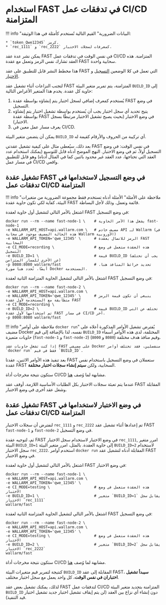 [doc-ci-recording]:             ci-mode-recording.md
[doc-ci-recording-example]:     ci-mode-recording.md#deployment-of-a-fast-node-in-recording-mode
[doc-ci-testing]:               ci-mode-testing.md
[doc-ci-testing-example]:       ci-mode-testing.md#deployment-of-a-fast-node-in-the-testing-mode

#   استخدام FAST في تدفقات عمل CI/CD المتزامنة

!!! info "البيانات الضرورية" 
    القيم التالية تُستخدم كأمثلة في هذا الوثيقة:

    * `token_Qwe12345` كرمز.
    * `rec_1111` و `rec_2222` كمعرفات لسجلات الاختبار.

يمكن نشر عدة عقد FAST في نفس الوقت في تدفقات عمل CI/CD المتزامنة. هذه العقد تشارك نفس الرمز وتعمل مع عقدة FAST سحابية واحدة.

هذا مخطط النشر قابل للتطبيق على عقد FAST التي تعمل في كلا الوضعين [التسجيل][doc-ci-recording] و [الاختبار][doc-ci-testing].

لتجنب النزاعات أثناء تشغيل عقد FAST المتزامنة، يتم تمرير متغير البيئة `BUILD_ID` إلى حاوية كل عقدة. يخدم هذا المتغير الأغراض التالية:
1.  يُستخدم كمعرف إضافي لسجل اختبار يتم إنشاؤه بواسطة عقدة FAST في وضع التسجيل.
2.  يتيح تحديد أي سجل اختبار يجب أن يُستخدم بواسطة تشغيل اختبار يتم إنشاؤه بواسطة عقدة FAST في وضع الاختبار (بحيث يصبح تشغيل الاختبار مرتبطًا بسجل الاختبار).
3.  يعرف مسار عمل معين في CI/CD.

يمكن أن يتضمن متغير البيئة `BUILD_ID` أي تركيبة من الحروف والأرقام كقيمة له.

بعد ذلك، سيُعطى مثال على كيفية تشغيل عقدتي FAST في نفس الوقت: في وضع التسجيل أولاً، ثم في وضع الاختبار. النهج الموضح أدناه قابل للتوسيع (يمكنك استخدام عدد العقد التي تحتاجها، عدد العقد غير محدود باثنين كما في المثال أدناه) وهو قابل للتطبيق في مسار عمل CI/CD واقعي.


##  تشغيل عقدة FAST في وضع التسجيل لاستخدامها في تدفقات عمل CI/CD المتزامنة

!!! info "ملاحظة على الأمثلة"
    الأمثلة أدناه تستخدم فقط مجموعة الضرورية من متغيرات البيئة، كفاية لكي تكون حاوية عقدة FAST قائمة وتعمل. وذلك لأجل البساطة.

اشتغل بالأمر التالي لتشغيل أول حاوية لعقدة FAST في وضع التسجيل:

```
docker run --rm --name fast-node-1 \    # يشغل هذا الأمر الحاوية fast-node-1
-e WALLARM_API_HOST=api.wallarm.com \   # مضيف خادم API لـ Wallarm (في هذه الحالة المضيف موجود في سحابة Wallarm الأوروبية)
-e WALLARM_API_TOKEN='qwe_12345' \      # الرمز للاتصال بعقدة FAST السحابية
-e CI_MODE=recording \                  # هذه العقدة ستعمل في وضع التسجيل
-e BUILD_ID=1 \                         # قيمة BUILD_ID (يجب أن تختلف عن الأخرى للمسار المتزامن)
-p 8080:8080 wallarm/fast               # تحديد خرائط المنافذ هنا. أيضًا، تُحدد هنا صورة Docker المستخدمة.
```

اشتغل بالأمر التالي لتشغيل الحاوية المتزامنة الثانية لعقدة FAST في وضع التسجيل:

```
docker run --rm --name fast-node-2 \
-e WALLARM_API_HOST=api.wallarm.com \
-e WALLARM_API_TOKEN='qwe_12345' \      # ينبغي أن تكون قيمة الرمز متطابقة مع المستخدمة لأول عقدة FAST
-e CI_MODE=recording \
-e BUILD_ID=2 \                         # قيمة BUILD_ID تختلف عن التي تم استخدامها لأول عقدة FAST في مسار CI/CD آخر.
-p 8000:8080 wallarm/fast
```

!!! info "ملاحظة على أوامر `docker run`"
    يُفترض تشغيل الأوامر المذكورة أعلاه على مضيف Docker نفسه، لذا بالإضافة إلى قيم `BUILD_ID` المختلفة، لدى هذه الأوامر أسماء حاويات متميزة (`fast-node-1` و `fast-node-2`) وقيم منافذ هدف مختلفة (`8080` و `8000`).
    
    إذا كنت تشغل حاويات عقد FAST على مضيفي Docker منفصلين، فقد تختلف أوامر `docker run` فقط في قيم `BUILD_ID`.

بعد تنفيذ هذه الأوامر الاثنين، عقدتا FAST ستعملان في وضع التسجيل باستخدام نفس عقدة FAST السحابية، ولكن **سيتم إنشاء سجلات اختبار مختلفة**.

ستكون نتيجة مخرجات أداة CI/CD مشابهة لما وُصف [هنا][doc-ci-recording-example].

عندما يتم تعبئة سجلات الاختبار بكل الطلبات الأساسية اللازمة، أوقف عقد FAST المقابلة وشغل عقد أخرى في وضع الاختبار.

##  تشغيل عقدة FAST في وضع الاختبار لاستخدامها في تدفقات عمل CI/CD المتزامنة

لنفترض أن سجلات الاختبار `rec_1111` و `rec_2222` تم إعدادها أثناء تشغيل عقد FAST `fast-node-1` و `fast-node-2` في وضع التسجيل.

ثم، لتوجيه عقدة FAST في وضع الاختبار لاستخدام سجل الاختبار `rec_1111`, امرر متغير البيئة `BUILD_ID=1` إلى حاوية العقدة. بالمثل، امرر متغير البيئة `BUILD_ID=2` لاستخدام سجل الاختبار `rec_2222`. استخدم أوامر `docker run` المقابلة أدناه لتشغيل عقد FAST في وضع الاختبار.

اشتغل بالأمر التالي لتشغيل أول حاوية لعقدة FAST في وضع الاختبار:

```
docker run --rm --name fast-node-1 \
-e WALLARM_API_HOST=api.wallarm.com \
-e WALLARM_API_TOKEN='qwe_12345' \
-e CI_MODE=testing \                    # هذه العقدة ستعمل في وضع الاختبار
-e BUILD_ID=1 \                         # متغير `BUILD_ID=1` يقابل سجل الاختبار `rec_1111`
wallarm/fast
```

اشتغل بالأمر التالي لتشغيل الحاوية المتزامنة الثانية لعقدة FAST في وضع التسجيل:

```
docker run --rm --name fast-node-2 \
-e WALLARM_API_HOST=api.wallarm.com \
-e WALLARM_API_TOKEN='qwe_12345' \
-e CI_MODE=testing \                    # هذه العقدة ستعمل في وضع الاختبار
-e BUILD_ID=2 \                         # متغير `BUILD_ID=2` يقابل سجل الاختبار `rec_2222`
wallarm/fast
```

ستكون نتيجة مخرجات أداة CI/CD مشابهة لما وُصف [هنا][doc-ci-testing-example].

كنتيجة لتمرير قيم متغيرات البيئة `BUILD_ID` المقابلة إلى عقد FAST، **سيبدأ تشغيل اختباران في نفس الوقت**، كل واحد يعمل مع سجل اختبار مختلف.

لذلك، يمكنك تشغيل بعض عقد FAST لتدفقات عمل CI/CD المتزامنة بتحديد متغير البيئة `BUILD_ID` دون إنشاء أي نزاع بين العقد (لن يتم إيقاف تشغيل اختبار جديد تشغيل اختبار قيد التنفيذ).